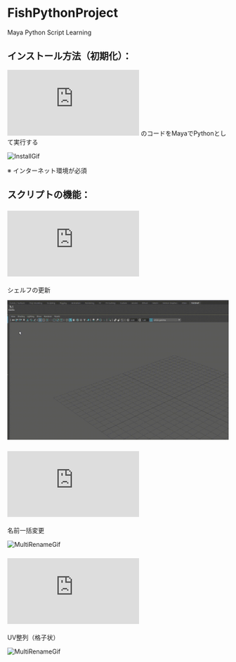 # FishPythonProject
Maya Python Script Learning

## インストール方法（初期化）：

![Construct](https://raw.githubusercontent.com/Julian-Fish/FishPythonProject/master/maya%20script/py/Construct.py)
のコードをMayaでPythonとして実行する

![InstallGif](https://raw.githubusercontent.com/Julian-Fish/FishPythonProject/master/gif/Construct/install.gif)

※ インターネット環境が必須


## スクリプトの機能：

### ![Construct](https://raw.githubusercontent.com/Julian-Fish/FishPythonProject/master/maya%20script/py/Construct.py)

シェルフの更新

![ConstructGif](https://raw.githubusercontent.com/Julian-Fish/FishPythonProject/master/gif/Construct/construct.gif)

### ![MultiRename](https://raw.githubusercontent.com/Julian-Fish/FishPythonProject/master/maya%20script/py/multiRename.py)

名前一括変更

![MultiRenameGif](https://raw.githubusercontent.com/Julian-Fish/FishPythonProject/master/gif/multiRename/multiRename.gif)

### ![UVAlign](https://raw.githubusercontent.com/Julian-Fish/FishPythonProject/master/maya%20script/py/UVAlignVer2.py)

UV整列（格子状）

![MultiRenameGif](https://raw.githubusercontent.com/Julian-Fish/FishPythonProject/master/gif/UVAlign/UVAlign.gif)
